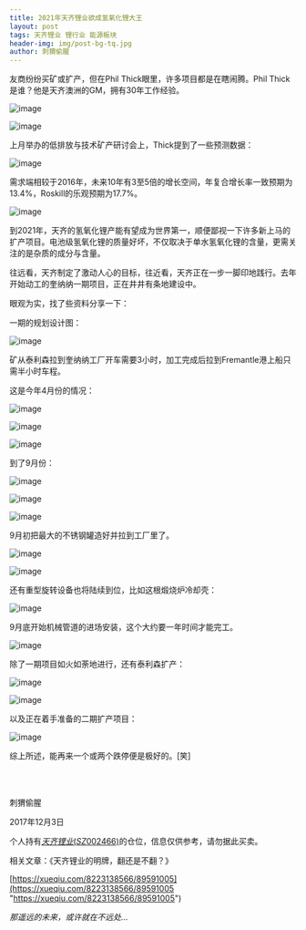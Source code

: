 ```yaml
---
title: 2021年天齐锂业欲成氢氧化锂大王
layout: post
tags: 天齐锂业 锂行业 能源板块
header-img: img/post-bg-tq.jpg
author: 刺猬偷腥
---
```

友商纷纷买矿或扩产，但在Phil Thick眼里，许多项目都是在瞎闹腾。Phil Thick是谁？他是天齐澳洲的GM，拥有30年工作经验。

![image](http://upload-images.jianshu.io/upload_images/8031739-246db3d82a2808e1.jpg?imageMogr2/auto-orient/strip%7CimageView2/2/w/1240)

![image](http://upload-images.jianshu.io/upload_images/8031739-87ca76c0a68a032b.jpg?imageMogr2/auto-orient/strip%7CimageView2/2/w/1240)

上月举办的低排放与技术矿产研讨会上，Thick提到了一些预测数据：

![image](http://upload-images.jianshu.io/upload_images/8031739-db95ad55a2b5db9b.jpg?imageMogr2/auto-orient/strip%7CimageView2/2/w/1240)

需求端相较于2016年，未来10年有3至5倍的增长空间，年复合增长率一致预期为13.4%，Roskill的乐观预期为17.7%。

![image](http://upload-images.jianshu.io/upload_images/8031739-829a6d17d166e253.jpg?imageMogr2/auto-orient/strip%7CimageView2/2/w/1240)

到2021年，天齐的氢氧化锂产能有望成为世界第一，顺便鄙视一下许多新上马的扩产项目。电池级氢氧化锂的质量好坏，不仅取决于单水氢氧化锂的含量，更需关注的是杂质的成分与含量。

往远看，天齐制定了激动人心的目标，往近看，天齐正在一步一脚印地践行。去年开始动工的奎纳纳一期项目，正在井井有条地建设中。

眼观为实，找了些资料分享一下：

一期的规划设计图：

![image](http://upload-images.jianshu.io/upload_images/8031739-135a25dcc895ac0f.jpg?imageMogr2/auto-orient/strip%7CimageView2/2/w/1240)

矿从泰利森拉到奎纳纳工厂开车需要3小时，加工完成后拉到Fremantle港上船只需半小时车程。

这是今年4月份的情况：

![image](http://upload-images.jianshu.io/upload_images/8031739-5155329650617fa3.jpg?imageMogr2/auto-orient/strip%7CimageView2/2/w/1240)

![image](http://upload-images.jianshu.io/upload_images/8031739-c968fd27f84c2085.jpg?imageMogr2/auto-orient/strip%7CimageView2/2/w/1240)

![image](http://upload-images.jianshu.io/upload_images/8031739-1c4061887e6b96fd.jpg?imageMogr2/auto-orient/strip%7CimageView2/2/w/1240)

到了9月份：

![image](http://upload-images.jianshu.io/upload_images/8031739-f24ad6389b61f70e.jpg?imageMogr2/auto-orient/strip%7CimageView2/2/w/1240)

![image](http://upload-images.jianshu.io/upload_images/8031739-5457e459a46332ce.jpg?imageMogr2/auto-orient/strip%7CimageView2/2/w/1240)

![image](http://upload-images.jianshu.io/upload_images/8031739-66cd617673a01616.jpg?imageMogr2/auto-orient/strip%7CimageView2/2/w/1240)

9月初把最大的不锈钢罐造好并拉到工厂里了。

![image](http://upload-images.jianshu.io/upload_images/8031739-db1c36611e8c7eb6.jpg?imageMogr2/auto-orient/strip%7CimageView2/2/w/1240)

![image](http://upload-images.jianshu.io/upload_images/8031739-8f8abd3d67bf2b11.jpg?imageMogr2/auto-orient/strip%7CimageView2/2/w/1240)

还有重型旋转设备也将陆续到位，比如这根煅烧炉冷却壳：

![image](http://upload-images.jianshu.io/upload_images/8031739-2bd645bc48cf0ce0.jpg?imageMogr2/auto-orient/strip%7CimageView2/2/w/1240)

9月底开始机械管道的进场安装，这个大约要一年时间才能完工。

![image](http://upload-images.jianshu.io/upload_images/8031739-6bff18ce50ab3684.jpg?imageMogr2/auto-orient/strip%7CimageView2/2/w/1240)

除了一期项目如火如荼地进行，还有泰利森扩产：

![image](http://upload-images.jianshu.io/upload_images/8031739-fac106890864a53c.jpg?imageMogr2/auto-orient/strip%7CimageView2/2/w/1240)

![image](http://upload-images.jianshu.io/upload_images/8031739-36f6ac07c0fd4282.jpg?imageMogr2/auto-orient/strip%7CimageView2/2/w/1240)

以及正在着手准备的二期扩产项目：

![image](http://upload-images.jianshu.io/upload_images/8031739-258eb9d79b816797.jpg?imageMogr2/auto-orient/strip%7CimageView2/2/w/1240)

综上所述，能再来一个或两个跌停便是极好的。[笑]

<br><br>

刺猬偷腥

2017年12月3日

个人持有[$天齐锂业(SZ002466)$](http://xueqiu.com/S/SZ002466)的仓位，信息仅供参考，请勿据此买卖。

相关文章：《天齐锂业的明牌，翻还是不翻？》

[https://xueqiu.com/8223138566/89591005](https://xueqiu.com/8223138566/89591005 "https://xueqiu.com/8223138566/89591005")

*那遥远的未来，或许就在不远处…*